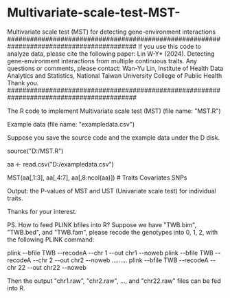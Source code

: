 # Multivariate-scale-test-MST-
Multivariate scale test (MST) for detecting gene-environment interactions
##########################################################################################
If you use this code to analyze data, please cite the following paper: 
Lin W-Y* (2024). Detecting gene-environment interactions from multiple continuous traits.
Any questions or comments, please contact: Wan-Yu Lin, Institute of Health Data Analytics and Statistics, National Taiwan University College of Public Health
Thank you.
##########################################################################################

The R code to implement Multivariate scale test (MST) (file name: "MST.R")      

Example data (file name: "exampledata.csv")

Suppose you save the source code and the example data under the D disk.

source("D:/MST.R")

aa <- read.csv("D:/exampledata.csv")

MST(aa[,1:3], aa[,4:7], aa[,8:ncol(aa)])
    #  Traits   Covariates     SNPs

Output: the P-values of MST and UST (Univariate scale test) for individual traits.

Thanks for your interest.

PS. How to feed PLINK bfiles into R? Suppose we have "TWB.bim", "TWB.bed", and "TWB.fam", please recode the genotypes into 0, 1, 2, with the following PLINK command:

plink --bfile TWB --recodeA --chr 1 --out chr1 --noweb
plink --bfile TWB --recodeA --chr 2 --out chr2 --noweb
.........
plink --bfile TWB --recodeA --chr 22 --out chr22 --noweb

Then the output "chr1.raw", "chr2.raw", ..., and "chr22.raw" files can be fed into R.



